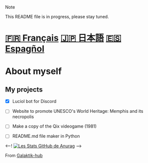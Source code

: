 > [!NOTE]
> This README file is in progress, please stay tuned.

# [🇫🇷 Français](README_fr.md) [🇯🇵 日本語](README_jp.md) [🇪🇸 Espagñol](README_es.md)

# About myself



## My projects

- [x] Luciol bot for Discord
- [ ] Website to promote UNESCO's World Heritage: Memphis and its necropolis
- [ ] Make a copy of the Qix videogame (1981)
- [ ] README.md file maker in Python


<--! [![Les Stats GitHub de Anurag](https://github-readme-stats.vercel.app/api?username=Galaktik-hub)](https://github.com/anuraghazra/github-readme-stats) -->

From [Galaktik-hub](https://github.com/Galaktik-hub)
